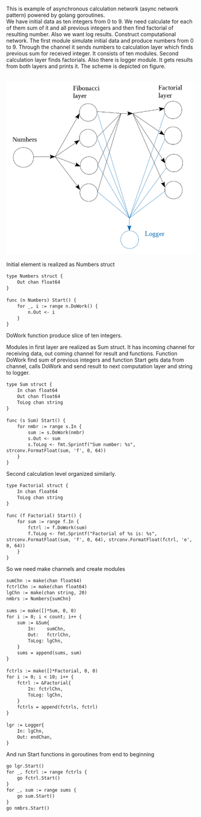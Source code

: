This is example of asynchronous calculation network (async network pattern) powered by golang goroutines.<br/>
We have initial data as ten integers from 0 to 9. We need calculate for each of them sum of it and all previous integers and then find factorial of resulting number. Also we want log results. Construct computational network. The first module simulate initial data and produce numbers from 0 to 9. Through the channel it sends numbers to calculation layer which finds previous sum for received integer. It consists of ten modules. Second calculation layer finds factorials. Also there is logger module. It gets results from both layers and prints it. The scheme is depicted on figure.<br/>
<br/>
<br/>
<img src="https://github.com/geneva-lake/async-network/blob/master/network.png"/>
<br/>
<br/>
Initial element is realized as Numbers struct

```
type Numbers struct {
    Out chan float64
}

func (n Numbers) Start() {
    for _, i := range n.DoWork() {
        n.Out <- i
    }
}
```

DoWork function produce slice of ten integers. 

Modules in first layer are realized as Sum struct. It has incoming channel for receiving data, out coming channel for result and functions. Function DoWork find sum of previous integers and function Start gets data from channel, calls DoWork and send result to next computation layer and string to logger. 

```
type Sum struct {
    In chan float64
    Out chan float64
    ToLog chan string
}

func (s Sum) Start() {
	for nmbr := range s.In {
		sum := s.DoWork(nmbr)
		s.Out <- sum
		s.ToLog <- fmt.Sprintf("Sum number: %s", strconv.FormatFloat(sum, 'f', 0, 64))
	}
}
```

Second calculation level organized similarly. 

```
type Factorial struct {
    In chan float64
    ToLog chan string
}

func (f Factorial) Start() {
	for sum := range f.In {
		fctrl := f.DoWork(sum)
		f.ToLog <- fmt.Sprintf("Factorial of %s is: %s", strconv.FormatFloat(sum, 'f', 0, 64), strconv.FormatFloat(fctrl, 'e', 0, 64))
	}
}
```


So we need make channels and create modules

```
sumChn := make(chan float64)
fctrlChn := make(chan float64)
lgChn := make(chan string, 20)
nmbrs := Numbers{sumChn}

sums := make([]*Sum, 0, 0)
for i := 0; i < count; i++ {
	sum := &Sum{
		In:    sumChn,
		Out:   fctrlChn,
		ToLog: lgChn,
	}
	sums = append(sums, sum)
}

fctrls := make([]*Factorial, 0, 0)
for i := 0; i < 10; i++ {
    fctrl := &Factorial{
        In: fctrlChn,
        ToLog: lgChn,
    }
    fctrls = append(fctrls, fctrl)
}

lgr := Logger{
    In: lgChn,
    Out: endChan,
}
```


And run Start functions in goroutines from end to beginning

```
go lgr.Start()
for _, fctrl := range fctrls {
    go fctrl.Start()
}
for _, sum := range sums {
	go sum.Start()
}
go nmbrs.Start()
```